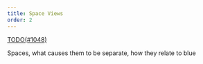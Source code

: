 ```yaml
---
title: Space Views
order: 2
---
```


[TODO(#1048)](https://github.com/rerun-io/rerun/issues/1048)

Spaces, what causes them to be separate, how they relate to blue